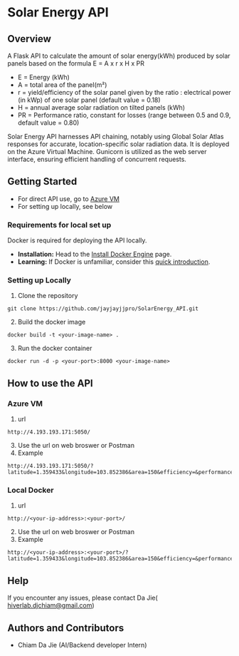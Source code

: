 # Solar Energy API

## Overview
A Flask API to calculate the amount of solar energy(kWh) produced by solar panels based on the formula E = A x r x H x PR

- E = Energy (kWh)
- A = total area of the panel(m²)
- r = yield/efficiency of the solar panel given by the ratio : electrical power (in kWp) of one solar panel (default value = 0.18)
- H = annual average solar radiation on tilted panels (kWh)
- PR = Performance ratio, constant for losses (range between 0.5 and 0.9, default value = 0.80)

Solar Energy API harnesses API chaining, notably using Global Solar Atlas responses for accurate, location-specific solar radiation data. It is deployed on the Azure Virtual Machine. Gunicorn is utilized as the web server interface, ensuring efficient handling of concurrent requests.

## Getting Started
- For direct API use, go to [Azure VM](#Azure-VM)
- For setting up locally, see below

### Requirements for local set up
Docker is required for deploying the API locally.

- **Installation:** Head to the [Install Docker Engine](https://www.docker.com/get-started) page.
- **Learning:** If Docker is unfamiliar, consider this [quick introduction](https://docs.docker.com/get-started/overview/).

### Setting up Locally
1. Clone the repository
 ```shell
 git clone https://github.com/jayjayjjpro/SolarEnergy_API.git
   ```
2.  Build the docker image
```shell
docker build -t <your-image-name> .
```
3. Run the docker container
```shell
docker run -d -p <your-port>:8000 <your-image-name>
```

## How to use the API
### Azure VM
1. url
```shell
http://4.193.193.171:5050/
```
3. Use the url on web broswer or Postman
4. Example
```shell
http://4.193.193.171:5050/?latitude=1.359433&longitude=103.852386&area=150&efficiency=&performance_ratio=0.7
```
### Local Docker
1. url
```shell
http://<your-ip-address>:<your-port>/
```
2. Use the url on web broswer or Postman
3. Example
```shell
http://<your-ip-address>:<your-port>/?latitude=1.359433&longitude=103.852386&area=150&efficiency=&performance_ratio=
```
## Help
If you encounter any issues, please contact Da Jie(	hiverlab.djchiam@gmail.com)

## Authors and Contributors
- Chiam Da Jie (AI/Backend developer Intern)
